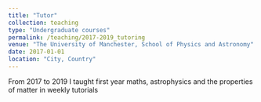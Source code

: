```yaml
---
title: "Tutor"
collection: teaching
type: "Undergraduate courses"
permalink: /teaching/2017-2019_tutoring
venue: "The University of Manchester, School of Physics and Astronomy"
date: 2017-01-01
location: "City, Country"
---
```


From 2017 to 2019 I taught first year maths, astrophysics and the properties of matter in weekly tutorials

